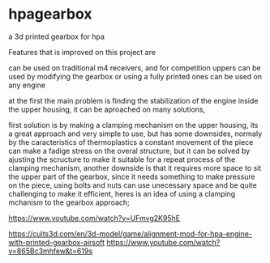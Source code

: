 # hpagearbox
a 3d printed gearbox for hpa 

Features that is improved on this project are

can be used on traditional m4 receivers, and for competition uppers
can be used by modifying the gearbox or using a fully printed ones
can be used on any engine

at the first the main problem is finding the stabilization of the engine inside the upper housing, it can be aproached on many solutions,

first solution is by making a clamping mechanism on the upper housing, its a great approach and very simple to use, but has some downsides, normaly by the caracteristics of thermoplastics a constant movement of the piece can make a fadige stress on the overal structure, but it can be solved by ajusting the scructure to make it suitable for a repeat process of the clamping mechanism, another downside is that it requires more space to sit the upper part of the gearbox, since it needs something to make pressure on the piece, using bolts and nuts can use unecessary space and be quite challenging to make it efficient, heres is an idea of using a clamping mchanism to the gearbox approach;

https://www.youtube.com/watch?v=UFmvg2K95hE



https://cults3d.com/en/3d-model/game/alignment-mod-for-hpa-engine-with-printed-gearbox-airsoft
https://www.youtube.com/watch?v=865Bc3mhfew&t=619s


